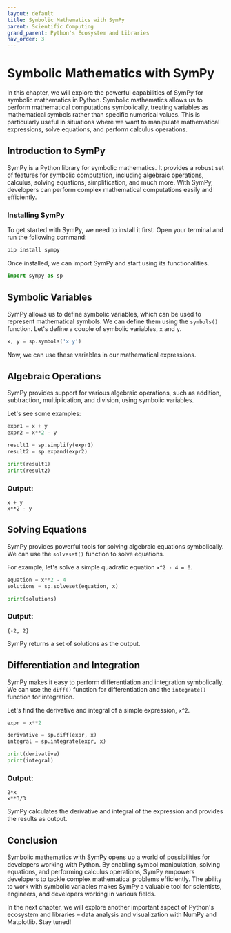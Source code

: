 ```yaml
---
layout: default
title: Symbolic Mathematics with SymPy
parent: Scientific Computing
grand_parent: Python's Ecosystem and Libraries
nav_order: 3
---
```

# Symbolic Mathematics with SymPy

In this chapter, we will explore the powerful capabilities of SymPy for symbolic mathematics in Python. Symbolic mathematics allows us to perform mathematical computations symbolically, treating variables as mathematical symbols rather than specific numerical values. This is particularly useful in situations where we want to manipulate mathematical expressions, solve equations, and perform calculus operations.

## Introduction to SymPy

SymPy is a Python library for symbolic mathematics. It provides a robust set of features for symbolic computation, including algebraic operations, calculus, solving equations, simplification, and much more. With SymPy, developers can perform complex mathematical computations easily and efficiently.

### Installing SymPy

To get started with SymPy, we need to install it first. Open your terminal and run the following command:

```bash
pip install sympy
```

Once installed, we can import SymPy and start using its functionalities.

```python
import sympy as sp
```

## Symbolic Variables

SymPy allows us to define symbolic variables, which can be used to represent mathematical symbols. We can define them using the `symbols()` function. Let's define a couple of symbolic variables, `x` and `y`.

```python
x, y = sp.symbols('x y')
```

Now, we can use these variables in our mathematical expressions.

## Algebraic Operations

SymPy provides support for various algebraic operations, such as addition, subtraction, multiplication, and division, using symbolic variables. 

Let's see some examples:

```python
expr1 = x + y
expr2 = x**2 - y

result1 = sp.simplify(expr1)
result2 = sp.expand(expr2)

print(result1)
print(result2)
```

### Output:

```
x + y
x**2 - y
```

## Solving Equations

SymPy provides powerful tools for solving algebraic equations symbolically. We can use the `solveset()` function to solve equations.

For example, let's solve a simple quadratic equation `x^2 - 4 = 0`.

```python
equation = x**2 - 4
solutions = sp.solveset(equation, x)

print(solutions)
```

### Output:

```
{-2, 2}
```

SymPy returns a set of solutions as the output.

## Differentiation and Integration

SymPy makes it easy to perform differentiation and integration symbolically. We can use the `diff()` function for differentiation and the `integrate()` function for integration.

Let's find the derivative and integral of a simple expression, `x^2`.

```python
expr = x**2

derivative = sp.diff(expr, x)
integral = sp.integrate(expr, x)

print(derivative)
print(integral)
```

### Output:

```
2*x
x**3/3
```

SymPy calculates the derivative and integral of the expression and provides the results as output.

## Conclusion

Symbolic mathematics with SymPy opens up a world of possibilities for developers working with Python. By enabling symbol manipulation, solving equations, and performing calculus operations, SymPy empowers developers to tackle complex mathematical problems efficiently. The ability to work with symbolic variables makes SymPy a valuable tool for scientists, engineers, and developers working in various fields.

In the next chapter, we will explore another important aspect of Python's ecosystem and libraries – data analysis and visualization with NumPy and Matplotlib. Stay tuned!